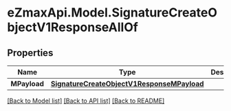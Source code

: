 
# eZmaxApi.Model.SignatureCreateObjectV1ResponseAllOf

## Properties

Name | Type | Description | Notes
------------ | ------------- | ------------- | -------------
**MPayload** | [**SignatureCreateObjectV1ResponseMPayload**](SignatureCreateObjectV1ResponseMPayload.md) |  | 

[[Back to Model list]](../README.md#documentation-for-models)
[[Back to API list]](../README.md#documentation-for-api-endpoints)
[[Back to README]](../README.md)

